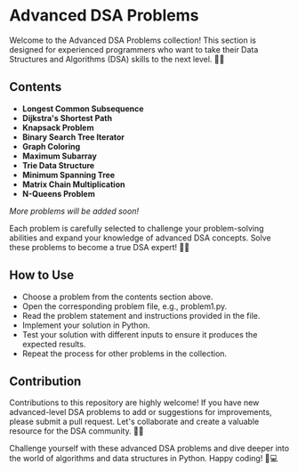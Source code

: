 # **Advanced DSA Problems**

Welcome to the Advanced DSA Problems collection! This section is designed for experienced programmers who want to take their Data Structures and Algorithms (DSA) skills to the next level. 🐍💡

## **Contents**

* **Longest Common Subsequence**
* **Dijkstra's Shortest Path**
* **Knapsack Problem**
* **Binary Search Tree Iterator**
* **Graph Coloring**
* **Maximum Subarray**
* **Trie Data Structure**
* **Minimum Spanning Tree**
* **Matrix Chain Multiplication**
* **N-Queens Problem**

*More problems will be added soon!*

Each problem is carefully selected to challenge your problem-solving abilities and expand your knowledge of advanced DSA concepts. Solve these problems to become a true DSA expert! 💪✨

## **How to Use**

* Choose a problem from the contents section above.
* Open the corresponding problem file, e.g., problem1.py.
* Read the problem statement and instructions provided in the file.
* Implement your solution in Python.
* Test your solution with different inputs to ensure it produces the expected results.
* Repeat the process for other problems in the collection.

## **Contribution**

Contributions to this repository are highly welcome! If you have new advanced-level DSA problems to add or suggestions for improvements, please submit a pull request. Let's collaborate and create a valuable resource for the DSA community. 🤝🌟

Challenge yourself with these advanced DSA problems and dive deeper into the world of algorithms and data structures in Python. Happy coding! 🎉💻